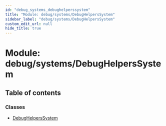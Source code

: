 ```yaml
---
id: "debug_systems_debughelperssystem"
title: "Module: debug/systems/DebugHelpersSystem"
sidebar_label: "debug/systems/DebugHelpersSystem"
custom_edit_url: null
hide_title: true
---
```


# Module: debug/systems/DebugHelpersSystem

## Table of contents

### Classes

- [DebugHelpersSystem](../classes/debug_systems_debughelperssystem.debughelperssystem.md)
